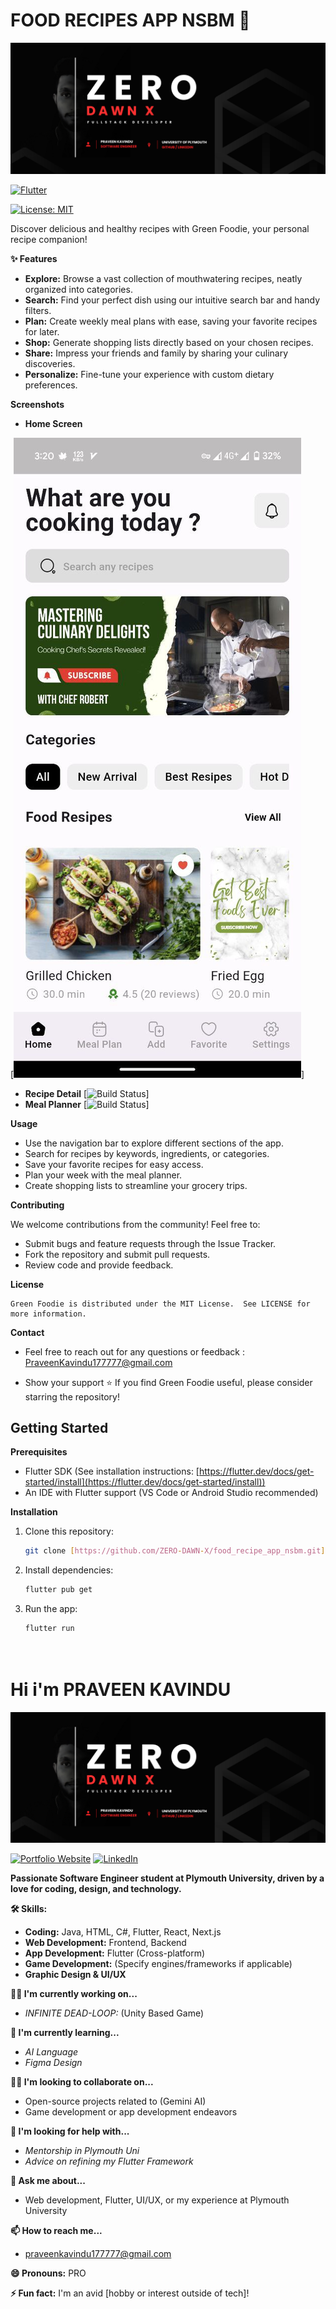 # FOOD RECIPES APP NSBM  🌱

![Logo](./Screenshots/MY_LOGO.png)



[![Flutter](https://img.shields.io/badge/Built%20With-Flutter-blue?logo=flutter)](https://flutter.dev/)

[![License: MIT](https://img.shields.io/badge/License-MIT-yellow.svg)](https://opensource.org/licenses/MIT)

Discover delicious and healthy recipes with Green Foodie, your personal recipe companion!

**✨ Features**

* **Explore:** Browse a vast collection of mouthwatering recipes, neatly organized into categories.
* **Search:** Find your perfect dish using our intuitive search bar and handy filters.
* **Plan:** Create weekly meal plans with ease, saving your favorite recipes for later.
* **Shop:** Generate shopping lists directly based on your chosen recipes.
* **Share:** Impress your friends and family by sharing your culinary discoveries.
* **Personalize:**  Fine-tune your experience with custom dietary preferences.

**Screenshots**

* **Home Screen**


[![Build Status](./Screenshots/appshot.jpg)]
 
* **Recipe Detail**
[![Build Status](./Screenshots/appshot2.jpg)]
* **Meal Planner**
[![Build Status](./Screenshots/appshot3.jpg)]


**Usage**

*    Use the navigation bar to explore different sections of the app.
*    Search for recipes by keywords, ingredients, or categories.
*    Save your favorite recipes for easy access.
*    Plan your week with the meal planner.
*    Create shopping lists to streamline your grocery trips.

**Contributing**

We welcome contributions from the community! Feel free to:

*    Submit bugs and feature requests through the Issue Tracker.
*    Fork the repository and submit pull requests.
*    Review code and provide feedback.

**License**

    Green Foodie is distributed under the MIT License.  See LICENSE for more information.

**Contact**

* Feel free to reach out for any questions or feedback : PraveenKavindu177777@gmail.com

* Show your support ⭐️  If you find Green Foodie useful, please consider starring the repository!

## Getting Started

**Prerequisites**

* Flutter SDK (See installation instructions: [https://flutter.dev/docs/get-started/install](https://flutter.dev/docs/get-started/install))
* An IDE with Flutter support (VS Code or Android Studio recommended)

**Installation**

1. Clone this repository:
   ```bash
   git clone [https://github.com/ZERO-DAWN-X/food_recipe_app_nsbm.git]

2. Install dependencies:
   ```bash
   flutter pub get

3. Run the app:
   ```bash
   flutter run




# Hi i'm PRAVEEN KAVINDU

![Logo](./Screenshots/MY_LOGO.png)

[![Portfolio Website](https://img.shields.io/badge/portfolio-website-blue?logo=)](https://your-portfolio-website.com) 
[![LinkedIn](https://img.shields.io/badge/LinkedIn-0077B5?logo=linkedin)](https://www.linkedin.com/in/your-linkedin-profile)

**Passionate Software Engineer student at Plymouth University, driven by a love for coding, design, and technology.**

**🛠 Skills:**

* **Coding:** Java, HTML, C#, Flutter, React, Next.js
* **Web Development:** Frontend, Backend 
* **App Development:** Flutter (Cross-platform) 
* **Game Development:** (Specify engines/frameworks if applicable)
* **Graphic Design & UI/UX**


**👩‍💻 I'm currently working on...**
*  *INFINITE DEAD-LOOP:* (Unity Based Game)

**🧠 I'm currently learning...**
*  *AI Language*
*  *Figma Design*

**👯‍♀️ I'm looking to collaborate on...**
* Open-source projects related to (Gemini AI)
* Game development or app development endeavors 

**🤔 I'm looking for help with...**
*  *Mentorship in Plymouth Uni*
*  *Advice on refining my Flutter Framework*

**💬 Ask me about...**
* Web development, Flutter, UI/UX, or my experience at Plymouth University

**📫 How to reach me...**
* praveenkavindu177777@gmail.com

**😄 Pronouns:** PRO

**⚡️ Fun fact:** I'm an avid [hobby or interest outside of tech]! 
